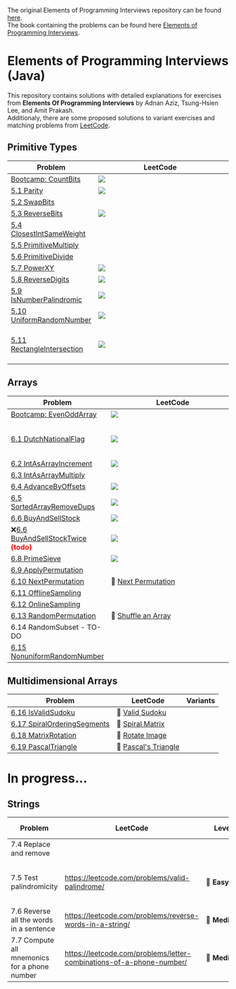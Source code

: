 The original Elements of Programming Interviews repository can be found [here](https://github.com/adnanaziz/EPIJudge). <br/>
The book containing the problems can be found here [Elements of Programming Interviews](http://amzn.to/2pMWIWH).

# Elements of Programming Interviews (Java)
This repository contains solutions with detailed explanations for exercises from <b>Elements Of Programming Interviews</b> by Adnan Aziz, Tsung-Hsien Lee, and Amit Prakash. <br/>
Additionaly, there are some proposed solutions to variant exercises and matching problems from [LeetCode](https://leetcode.com/).

## Primitive Types

| Problem | &nbsp;&nbsp;&nbsp;&nbsp;&nbsp;&nbsp;&nbsp;&nbsp;&nbsp;&nbsp;&nbsp;&nbsp;&nbsp;&nbsp;&nbsp;&nbsp;&nbsp;&nbsp;&nbsp;&nbsp;&nbsp;&nbsp;&nbsp;&nbsp;LeetCode&nbsp;&nbsp;&nbsp;&nbsp;&nbsp;&nbsp;&nbsp;&nbsp;&nbsp;&nbsp;&nbsp;&nbsp;&nbsp;&nbsp;&nbsp;&nbsp;&nbsp;&nbsp;&nbsp;&nbsp;&nbsp;&nbsp;&nbsp;&nbsp; | Variants |
| ------- | -------- | -------- |
| [Bootcamp: CountBits](/src/main/java/epi/primitive/CountBits.java) | <a href="https://leetcode.com/problems/counting-bits/"><img src="https://img.shields.io/badge/easy-Counting%20Bits-brightgreen" /></a> | |
| [5.1 Parity ](/src/main/java/epi/primitive/_5/_1/Parity.java)| <a href="https://leetcode.com/problems/number-of-1-bits/"><img src="https://img.shields.io/badge/easy-Number%20of%201%20Bits-brightgreen" /></a> | |
| [5.2 SwapBits](/src/main/java/epi/primitive/_5/_2/SwapBits.java) | | |
| [5.3 ReverseBits](/src/main/java/epi/primitive/_5/_3/ReverseBits.java) | <a href="https://leetcode.com/problems/reverse-bits/"><img src="https://img.shields.io/badge/easy-Reverse%20Bits%20-brightgreen" /></a> | |
| [5.4 ClosestIntSameWeight](/src/main/java/epi/primitive/_5/_4/ClosestIntSameWeight.java) | | [ClosestIntSameWeightConstantTime](/src/main/java/epi/primitive/_5/_4/variant/ClosestIntSameWeightConstantTime.java) |
| [5.5 PrimitiveMultiply](/src/main/java/epi/primitive/_5/_5/PrimitiveMultiply.java) | | |
| [5.6 PrimitiveDivide](/src/main/java/epi/primitive/_5/_6/PrimitiveDivide.java) | | |
| [5.7 PowerXY](/src/main/java/epi/primitive/_5/_7/PowerXY.java) | <a href="https://leetcode.com/problems/powx-n/"><img src="https://img.shields.io/badge/medium-Pow(x%2C%20n)-orange" /></a> | |
| [5.8 ReverseDigits](/src/main/java/epi/primitive/_5/_8/ReverseDigits.java) | <a href="https://leetcode.com/problems/reverse-integer/"><img src="https://img.shields.io/badge/medium-Reverse%20Integer-orange" /></a> | |
| [5.9 IsNumberPalindromic](/src/main/java/epi/primitive/_5/_9/IsNumberPalindromic.java) | <a href="https://leetcode.com/problems/palindrome-number/"><img src="https://img.shields.io/badge/easy-Palindrome%20Number-brightgreen" /></a> | |
| [5.10 UniformRandomNumber](/src/main/java/epi/primitive/_5/_10/UniformRandomNumber.java) | <a href="https://leetcode.com/problems/implement-rand10-using-rand7/"><img src="https://img.shields.io/badge/medium-%20Implement%20Rand10()%20Using%20Rand7()-orange" /></a> | |
| [5.11 RectangleIntersection](/src/main/java/epi/primitive/_5/_11/RectangleIntersection.java) | <a href="https://leetcode.com/problems/rectangle-overlap/"><img src="https://img.shields.io/badge/easy-Rectangle%20Overlap-brightgreen" /></a> | [FourPointsFormRectangle](/src/main/java/epi/primitive/_5/_11/variant/FourPointsFormRectangle.java)<br/>❌ [RectangleIntersectionNotAlignedXY](/src/main/java/epi/primitive/_5/_11/variant/RectangleIntersectionNotAlignedXY.java) <b style='color:red'>(todo)<b/> |

## Arrays
| Problem | &nbsp;&nbsp;&nbsp;&nbsp;&nbsp;&nbsp;&nbsp;&nbsp;&nbsp;&nbsp;&nbsp;&nbsp;&nbsp;&nbsp;&nbsp;&nbsp;&nbsp;&nbsp;&nbsp;&nbsp;&nbsp;&nbsp;&nbsp;&nbsp;LeetCode&nbsp;&nbsp;&nbsp;&nbsp;&nbsp;&nbsp;&nbsp;&nbsp;&nbsp;&nbsp;&nbsp;&nbsp;&nbsp;&nbsp;&nbsp;&nbsp;&nbsp;&nbsp;&nbsp;&nbsp;&nbsp;&nbsp;&nbsp;&nbsp; | Variants |
| ------- | -------- | -------- |
| [Bootcamp: EvenOddArray](/src/main/java/epi/arrays/EvenOddArray.java) | <a href="https://leetcode.com/problems/sort-array-by-parity/"><img src="https://img.shields.io/badge/easy-Sort%20Array%20By%20Parity-brightgreen" /></a> | |
| [6.1 DutchNationalFlag](/src/main/java/epi/arrays/_6/_1/DutchNationalFlag.java) | <a href="https://leetcode.com/problems/sort-colors/"><img src="https://img.shields.io/badge/medium-Sort%20Colors-orange" /></a> | [DutchNationalFlagWithoutPivot](/src/main/java/epi/arrays/_6/_1/variant/DutchNationalFlagWithoutPivot.java)<br/>[MauritiusNationalFlag](/src/main/java/epi/arrays/_6/_1/variant/MauritiusNationalFlag.java)<br/>[BooleanValuedKeysFlag](/src/main/java/epi/arrays/_6/_1/variant/BooleanValuedKeysFlag.java)<br/>[BooleanValuedKeysFlagWithRelativeTrueOrder](/src/main/java/epi/arrays/_6/_1/variant/BooleanValuedKeysFlagWithRelativeTrueOrder.java)|
| [6.2 IntAsArrayIncrement](/src/main/java/epi/arrays/_6/_2/IntAsArrayIncrement.java) | <a href="https://leetcode.com/problems/plus-one/"><img src="https://img.shields.io/badge/easy-Plus%20One-brightgreen" /></a> | [AddBinary](/src/main/java/epi/arrays/_6/_2/variant/AddBinary.java) |
| [6.3 IntAsArrayMultiply](/src/main/java/epi/arrays/_6/_3/IntAsArrayMultiply.java) | | |
| [6.4 AdvanceByOffsets](/src/main/java/epi/arrays/_6/_4/AdvanceByOffsets.java) | <a href="https://leetcode.com/problems/jump-game/"><img src="https://img.shields.io/badge/medium-Jump%20Game-orange" /></a> | [MinimumStepsAdvanceByOffsets](/src/main/java/epi/arrays/_6/_4/variant/MinimumStepsAdvanceByOffsets.java) |
| [6.5 SortedArrayRemoveDups](/src/main/java/epi/arrays/_6/_5/SortedArrayRemoveDups.java) | <a href="https://leetcode.com/problems/remove-duplicates-from-sorted-array/"><img src="https://img.shields.io/badge/easy-Remove%20Duplicates%20from%20Sorted%20Array-brightgreen" /></a> | [ArrayRemoveKey](/src/main/java/epi/arrays/_6/_5/variant/ArrayRemoveKey.java)<br/>[SortedArrayMTimes](/src/main/java/epi/arrays/_6/_5/variant/SortedArrayMTimes.java) |
| [6.6 BuyAndSellStock](/src/main/java/epi/arrays/_6/_6/BuyAndSellStock.java) | <a href="https://leetcode.com/problems/best-time-to-buy-and-sell-stock/"><img src="https://img.shields.io/badge/easy-Best%20Time%20to%20Buy%20and%20Sell%20Stock-brightgreen" /></a> | [LongestSubArrayWithEqualEntries](/src/main/java/epi/arrays/_6/_6/variant/LongestSubArrayWithEqualEntries.java)|
| ❌[6.6 BuyAndSellStockTwice](/src/main/java/epi/arrays/_6/_7/BuyAndSellStockTwice.java) <b style='color:red'>(todo)<b/> | <a href="https://leetcode.com/problems/best-time-to-buy-and-sell-stock-iii/"><img src="https://img.shields.io/badge/hard-Best%20Time%20to%20Buy%20and%20Sell%20Stock%20III-red" /></a> | [BuyAndSellStockTwiceLinearTime](/src/main/java/epi/arrays/_6/_7/variant/BuyAndSellStockTwiceLinearTime.java) |
| [6.8 PrimeSieve](src/main/java/epi/arrays/_6/_8/PrimeSieve.java) | <a href="https://leetcode.com/problems/count-primes/"><img src="https://img.shields.io/badge/medium-Count%20Primes-orange" /></a> | |
| [6.9 ApplyPermutation](/src/main/java/epi/arrays/_6/_9/ApplyPermutation.java) | | [InversePermutation](/src/main/java/epi/arrays/_6/_9/variant/InversePermutation.java) |
| [6.10 NextPermutation](https://github.com/andreeaiancovici/ElementsOfProgrammingInterviews-Variants/blob/main/src/main/java/epi/arrays/NextPermutation.java) | :yellow_heart:&nbsp;[Next Permutation](https://leetcode.com/problems/next-permutation/) | |
| [6.11 OfflineSampling](https://github.com/andreeaiancovici/ElementsOfProgrammingInterviews-Variants/blob/main/src/main/java/epi/arrays/OfflineSampling.java) | | |
| [6.12 OnlineSampling](https://github.com/andreeaiancovici/ElementsOfProgrammingInterviews-Variants/blob/main/src/main/java/epi/arrays/OnlineSampling.java) | | |
| [6.13 RandomPermutation](https://github.com/andreeaiancovici/ElementsOfProgrammingInterviews-Variants/blob/main/src/main/java/epi/arrays/RandomPermutation.java) | :yellow_heart:&nbsp;[Shuffle an Array](https://leetcode.com/problems/shuffle-an-array/) | |
| 6.14 RandomSubset - TO-DO | | |
| [6.15 NonuniformRandomNumber](https://github.com/andreeaiancovici/ElementsOfProgrammingInterviews-Variants/blob/main/src/main/java/epi/arrays/NonuniformRandomNumber.java) | | |

## Multidimensional Arrays
| Problem | LeetCode | Variants |
| ------- | -------- | -------- |
| [6.16 IsValidSudoku](https://github.com/andreeaiancovici/ElementsOfProgrammingInterviews-Variants/blob/main/src/main/java/epi/multidimensionalarrays/IsValidSudoku.java) | :yellow_heart:&nbsp;[Valid Sudoku](https://leetcode.com/problems/valid-sudoku/) | |
| [6.17 SpiralOrderingSegments](https://github.com/andreeaiancovici/ElementsOfProgrammingInterviews-Variants/blob/main/src/main/java/epi/multidimensionalarrays/SpiralOrderingSegments.java) | :yellow_heart:&nbsp;[Spiral Matrix](https://leetcode.com/problems/spiral-matrix/) | |
| [6.18 MatrixRotation](https://github.com/andreeaiancovici/ElementsOfProgrammingInterviews-Variants/blob/main/src/main/java/epi/multidimensionalarrays/MatrixRotation.java) | :yellow_heart:&nbsp;[Rotate Image](https://leetcode.com/problems/rotate-image/) | |
| [6.19 PascalTriangle](https://github.com/andreeaiancovici/ElementsOfProgrammingInterviews-Variants/blob/main/src/main/java/epi/multidimensionalarrays/PascalTriangle.java) | :green_heart:&nbsp;[Pascal's Triangle](https://leetcode.com/problems/pascals-triangle/) | |

# In progress...

## Strings

|Problem|LeetCode|Level|Similar questions|Variants
|---|---|---|---|---|
|7.4 Replace and remove| | | |TelexEncoding, MergeTwoSortedArrays|
|7.5 Test palindromicity|https://leetcode.com/problems/valid-palindrome/|:green_heart:&nbsp;**Easy**|Valid Palindrome II, Palindrome Linked List| |
|7.6 Reverse all the words in a sentence|https://leetcode.com/problems/reverse-words-in-a-string/|:yellow_heart:&nbsp;**Medium**|Reverse Words in a String II| |
|7.7 Compute all mnemonics for a phone number|https://leetcode.com/problems/letter-combinations-of-a-phone-number/|:yellow_heart:&nbsp;**Medium**|Generate Parentheses, Combination Sum, Binary Watch| |
